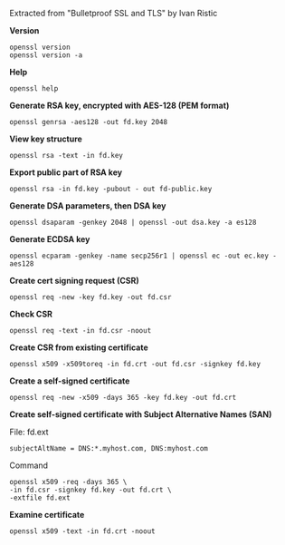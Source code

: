 Extracted from "Bulletproof SSL and TLS" by Ivan Ristic

**Version**

	openssl version
	openssl version -a
**Help**

	openssl help
**Generate RSA key, encrypted with AES-128 (PEM format)**

	openssl genrsa -aes128 -out fd.key 2048
**View key structure**

	openssl rsa -text -in fd.key
**Export public part of RSA key**

	openssl rsa -in fd.key -pubout - out fd-public.key
**Generate DSA parameters, then DSA key**

	openssl dsaparam -genkey 2048 | openssl -out dsa.key -a es128
**Generate ECDSA key**

	openssl ecparam -genkey -name secp256r1 | openssl ec -out ec.key -aes128
**Create cert signing request (CSR)**

	openssl req -new -key fd.key -out fd.csr
**Check CSR**

	openssl req -text -in fd.csr -noout
**Create CSR from existing certificate**

	openssl x509 -x509toreq -in fd.crt -out fd.csr -signkey fd.key
**Create a self-signed certificate**

	openssl req -new -x509 -days 365 -key fd.key -out fd.crt
**Create self-signed certificate with Subject Alternative Names (SAN)**

File: fd.ext

	subjectAltName = DNS:*.myhost.com, DNS:myhost.com

Command

	openssl x509 -req -days 365 \
	-in fd.csr -signkey fd.key -out fd.crt \
	-extfile fd.ext 
**Examine certificate**

	openssl x509 -text -in fd.crt -noout

